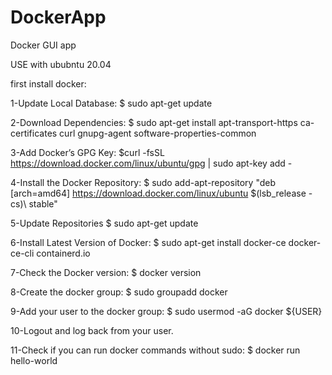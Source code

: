 # DockerApp
Docker GUI app

USE with ububntu 20.04

first install docker:

1-Update Local Database:
$ sudo apt-get update

2-Download Dependencies:
$ sudo apt-get install apt-transport-https ca-certificates curl gnupg-agent software-properties-common

3-Add Docker’s GPG Key:
$curl -fsSL https://download.docker.com/linux/ubuntu/gpg | sudo apt-key add -

4-Install the Docker Repository:
$ sudo add-apt-repository "deb [arch=amd64] https://download.docker.com/linux/ubuntu $(lsb_release -cs)\ stable"

5-Update Repositories
$ sudo apt-get update

6-Install Latest Version of Docker:
$ sudo apt-get install docker-ce docker-ce-cli containerd.io

7-Check the Docker version:
$ docker version

8-Create the docker group:
$ sudo groupadd docker

9-Add your user to the docker group:
$ sudo usermod -aG docker ${USER}

10-Logout and log back from your user.

11-Check if you can run docker commands without sudo:
$ docker run hello-world
